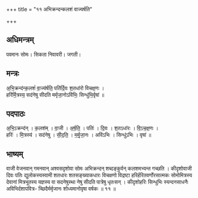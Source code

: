 +++
title = "११ अभिक्रन्दन्कलशं वाज्यर्षति"

+++
## अधिमन्त्रम्
पवमानः सोमः। सिकता निवावरी। जगती।

## मन्त्रः
अ॒भि॒क्रन्द॑न्क॒लशं॑ वा॒ज्य॑र्षति॒ पति॑र्दि॒वः श॒तधा॑रो विचक्ष॒णः ।  
हरि॑र्मि॒त्रस्य॒ सद॑नेषु सीदति मर्मृजा॒नोऽवि॑भिः॒ सिन्धु॑भि॒र्वृषा॑ ॥

## पदपाठः
अ॒भि॒ऽक्रन्द॑न् । क॒लश॑म् । वा॒जी । अ॒र्ष॒ति॒ । पतिः॑ । दि॒वः । श॒तऽधा॑रः । वि॒ऽच॒क्ष॒णः ।  
हरिः॑ । मि॒त्रस्य॑ । सद॑नेषु । सी॒द॒ति॒ । म॒र्मृ॒जा॒नः । अवि॑ऽभिः । सिन्धु॑ऽभिः । वृषा॑ ॥

## भाष्यम्
वाजी वेजनवान् गमनवान् अश्वसदृशोवा सोमः अभिक्रन्दन् शब्दङ्कुर्वन् कलशमभ्यन्त गच्छति । कीदृशोवाजी दिवः पतिः द्युलोकस्यस्वामी शतधारः शतसङ्ख्याकधारः विचक्षणो विद्रष्टा हरिर्हरितवर्णोरसात्मकः सोमोमित्रस्य देवानां मित्रभूतस्य यज्ञस्य वा सदनेषुस्था नेषु सीदति पात्रेषु धृतःसन् । कीदृशोहरिः सिन्धुभिः स्यन्दनसाधनैः अविभिर्दशापवित्र- च्छिदैर्मर्मृजानः शोध्यमानोवृषा वर्षकः ॥ ११ ॥